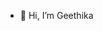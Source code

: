 - 👋 Hi, I’m Geethika


<!---
geethika2210/geethika2210 is a ✨ special ✨ repository because its `README.md` (this file) appears on your GitHub profile.
You can click the Preview link to take a look at your changes.
--->
